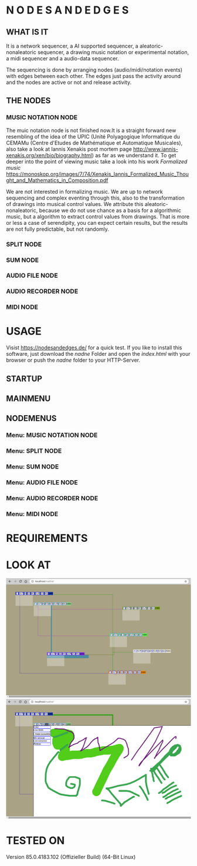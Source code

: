 # N O D E S A N D E D G E S

## WHAT IS IT
It is a network sequencer, a AI supported sequencer, a aleatoric-nonaleatoric sequencer, a drawing music notation or experimental notation, a midi sequencer and a audio-data sequencer.

The sequencing is done by arranging nodes (audio/midi/notation events) with edges between each other. The edges just pass the activity around and the nodes are active or not and release activity.

## THE NODES

### MUSIC NOTATION NODE

The muic notation node is not finished now.It is a straight forward new resembling of the idea of the UPIC (Unité Polyagogique Informatique du CEMAMu (Centre d'Etudes de Mathématique et Automatique Musicales), also take a look at Iannis Xenakis post mortem page http://www.iannis-xenakis.org/xen/bio/biography.html) as far as we understand it. To get deeper into the point of viewing music take a look into his work *Formalized music* https://monoskop.org/images/7/74/Xenakis_Iannis_Formalized_Music_Thought_and_Mathematics_in_Composition.pdf

We are not interested in formalizing music. We are up to network sequencing and complex eventing through this, also to the transformation of drawings into musical control values. We attribute this aleatoric-nonaleatoric, because we do not use chance as a basis for a algorithmic music, but a algorithm to extract control values from drawings. That is more or less a case of serendipity, you can expect certain results, but the results are not fully predictable, but not randomly.

### SPLIT NODE

### SUM NODE

### AUDIO FILE NODE

### AUDIO RECORDER NODE

### MIDI NODE

# USAGE

Visist https://nodesandedges.de/ for a quick test. If you like to install this software, just download the *nadne* Folder and open the *index.html* with your browser or push the *nadne* folder to your HTTP-Server.

## STARTUP

## MAINMENU

## NODEMENUS

### Menu: MUSIC NOTATION NODE



### Menu: SPLIT NODE

### Menu: SUM NODE

### Menu: AUDIO FILE NODE

### Menu: AUDIO RECORDER NODE

### Menu: MIDI NODE

# REQUIREMENTS

# LOOK AT

![](DokuPic/first.png?raw=true)
![](DokuPic/second.png?raw=true)

# TESTED ON

Version 85.0.4183.102 (Offizieller Build) (64-Bit Linux)


